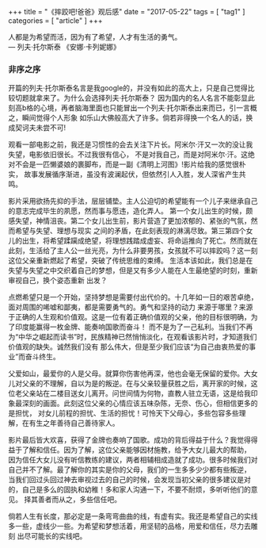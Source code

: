 +++
title = "《摔跤吧!爸爸》观后感"
date = "2017-05-22"
tags = [ "tag1" ]
categories = [ "article" ]
+++

人都是为希望而活，因为有了希望，人才有生活的勇气。  
— 列夫·托尔斯泰  《安娜·卡列妮娜》
<!--more-->
### 非序之序

开篇的列夫·托尔斯泰名言是我google的，并没有如此的高大上，只是自己觉得比较切题就拿来了。为什么会选择列夫·托尔斯泰？
因为国内的名人名言不能彰显此刻高b格的心境，再者脑海里面也只能冒出一个列夫·托尔斯泰出来而已，引一言概之，瞬间觉得个人形象
如乐山大佛般高大了许多。倘若非得换一个名人的话，换成契诃夫未尝不可!

观看一部电影之前，我还是习惯性的会去关注下片长。阿米尔·汗又一次的没让我失望，电影依旧很长。不过我很有信心，
不是对我自己，而是对阿米尔·汗。这绝对不会是一匹懒婆娘的裹脚布，而是一副《清明上河图》!影片给我的感觉很朴实，
故事发展循序渐进，虽没有波澜起伏，但依然引人入胜，发人深省产生共鸣。

影片采用欲扬先抑的手法，层层铺垫。主人公迫切的希望能有一个儿子来继承自己的意志完成毕生的夙愿，然而事与愿违，造化弄人。
第一个女儿出生的时候，颇感失望，神情沮丧。第二个女儿出生前，影片营造了更加浓郁的、紧张的气氛，然而希望与失望、理想与现实
之间的矛盾，在此刻表现的淋漓尽致。第三第四个女儿的出生，将希望蹂躏成绝望，将理想践踏成虚妄、将命运推向了死亡。然而就在
此刻，生活给了主人公一丝光亮，为什么非要男孩，女孩就不可以摔跤吗？这一刻这位父亲重新燃起了希望，突破了传统思维的束缚。
生活本该如此，我们总是在失望与失望之中交织着自己的梦想，但是又有多少人能在人生最绝望的时刻，重新审视自己，换个姿态重新
出发？

点燃希望只是一个开始，坚持梦想是需要付出代价的。十几年如一日的艰苦卓绝，面对周围的唏嘘和鄙夷，都是需要勇气的。勇气和坚持的动力
来源于哪里？来源于正确的人生观和价值观。这是一位有着正确价值观的父亲，他的目标很明确，为了印度能赢得一枚金牌、能奏响国歌而奋斗！
而不是为了一己私利。当我们不再为“中华之崛起而读书”时，民族精神已然悄悄淡化，在观看该影片时，才知道我们价值观的缺失。诚然我们没有
那么伟大，但是至少我们应该“为自己由衷热爱的事业”而奋斗终生。

父爱如山，最爱你的人是父母。就算你伤害他再深，他也会毫无保留的爱你。大女儿对父亲的不理解，自以为是的叛逆。在与父亲较量获胜之后，离开家的时候，这位老父亲站在二楼目送女儿离开。问世间情为何物，直教人驻立无语，这是给我印象最深刻的画面。此刻这位父亲的心情应该五味杂陈，无奈、伤心，但相信更多的是担忧，
对女儿前程的担忧、生活的担忧！可怜天下父母心，多些包容多些理解，在有生之年善待自己善待家人。

影片最后皆大欢喜，获得了金牌也奏响了国歌。成功的背后得益于什么？我觉得得益于了解和信任。因为了解，这位父亲能够因材施教，给予大女儿最大的帮助，
因为信任大女儿没有听信教练的建议，两者相辅相成造就了成功。很多时候我们对自己并不了解。最了解你的其实是你的父母，我们的一生多多少少都有些叛逆，
当我们回过头回过神去审视过去的自己的时候，会发现当初父亲的很多建议是对的，自己是多么的固执和幼稚！多和家人沟通一下，不要不耐烦，多听听他们的意见。
择其善者而从之，多些信任吧。

倘若人生有长度，那必定是一条弯弯曲曲的线，有虚有实。我还是希望自己的实线多一些，虚线少一些。为希望和梦想活着，用坚韧的品格，用爱和信任，尽力去雕刻
出尽可能长的实线吧。
